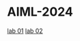 # AIML-2024
[lab 01](https://github.com/moheethahmed/2203A52245.git)
[lab 02](https://github.com/moheethahmed/2203A52245/blob/main/LAB07.ipynb)
